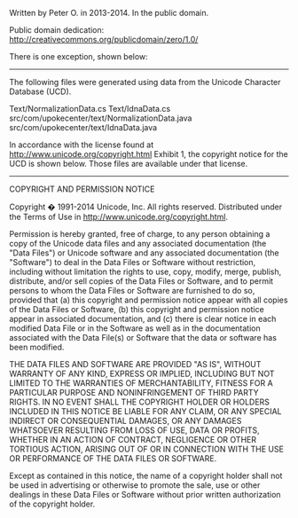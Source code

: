 Written by Peter O. in 2013-2014.  In the public domain.

Public domain dedication: http://creativecommons.org/publicdomain/zero/1.0/

There is one exception, shown below:

--------------------------

The following files were generated using data from the Unicode Character Database (UCD).

Text/NormalizationData.cs
Text/IdnaData.cs
src/com/upokecenter/text/NormalizationData.java
src/com/upokecenter/text/IdnaData.java

In accordance with the license found at <http://www.unicode.org/copyright.html> Exhibit 1, the
copyright notice for the UCD is shown below.  Those files are available under that license.

-------------------------

COPYRIGHT AND PERMISSION NOTICE

Copyright � 1991-2014 Unicode, Inc. All rights reserved.
Distributed under the Terms of Use in
http://www.unicode.org/copyright.html.

Permission is hereby granted, free of charge, to any person obtaining
a copy of the Unicode data files and any associated documentation
(the "Data Files") or Unicode software and any associated documentation
(the "Software") to deal in the Data Files or Software
without restriction, including without limitation the rights to use,
copy, modify, merge, publish, distribute, and/or sell copies of
the Data Files or Software, and to permit persons to whom the Data Files
or Software are furnished to do so, provided that
(a) this copyright and permission notice appear with all copies
of the Data Files or Software,
(b) this copyright and permission notice appear in associated
documentation, and
(c) there is clear notice in each modified Data File or in the Software
as well as in the documentation associated with the Data File(s) or
Software that the data or software has been modified.

THE DATA FILES AND SOFTWARE ARE PROVIDED "AS IS", WITHOUT WARRANTY OF
ANY KIND, EXPRESS OR IMPLIED, INCLUDING BUT NOT LIMITED TO THE
WARRANTIES OF MERCHANTABILITY, FITNESS FOR A PARTICULAR PURPOSE AND
NONINFRINGEMENT OF THIRD PARTY RIGHTS.
IN NO EVENT SHALL THE COPYRIGHT HOLDER OR HOLDERS INCLUDED IN THIS
NOTICE BE LIABLE FOR ANY CLAIM, OR ANY SPECIAL INDIRECT OR CONSEQUENTIAL
DAMAGES, OR ANY DAMAGES WHATSOEVER RESULTING FROM LOSS OF USE,
DATA OR PROFITS, WHETHER IN AN ACTION OF CONTRACT, NEGLIGENCE OR OTHER
TORTIOUS ACTION, ARISING OUT OF OR IN CONNECTION WITH THE USE OR
PERFORMANCE OF THE DATA FILES OR SOFTWARE.

Except as contained in this notice, the name of a copyright holder
shall not be used in advertising or otherwise to promote the sale,
use or other dealings in these Data Files or Software without prior
written authorization of the copyright holder.
